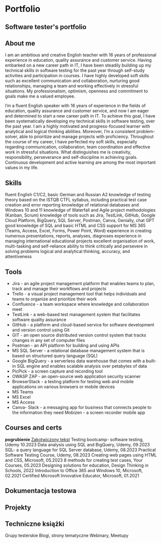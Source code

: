# Portfolio
## Software tester's portfolio


## About me
I am an ambitious and creative English teacher with 16 years of professional experience in education, quality assurance and customer service. Having embarked on a new career path in IT, I have been steadily building up my technical skills in software testing for the past year through self-study activities and participation in courses. I have highly developed soft skills such as excellent communication and collaboration, nurturing good relationships, managing a team and working effectively in stressful situations. My professionalism, optimism, openness and commitment to goals make me a valued employee. 

I’m a fluent English speaker with 16 years of experience in the fields of education, quality assurance and customer service, and now I am eager and determined to start a new career path in IT. 
To achieve this goal, I have been systematically developing my technical skills in software testing, over the past year. I am a highly motivated and progress-focused learner with analytical and logical thinking abilities. Moreover, I’m a consistent problem-solver, able to prioritize and manage projects with proficiency.
Throughout the course of my career, I have perfected my soft skills, especially regarding communication, collaboration, team coordination and effective work in stressful situations. What distinguishes me is creativity, responsibility, perseverance and self-discipline in achieving goals. Continuous development and active learning are among the most important values in my life.

## Skills

fluent English C1/C2, basic German and Russian A2
knowledge of testing theory based on the ISTQB CTFL syllabus, including practical test case creation and error reporting
knowledge of relational databases and Windows 10 and 11
knowledge of Waterfall and Agile project methodologies (Kanban, Scrum)
knowledge of tools such as Jira, TestLink, GitHub, Google Cloud Platform, BigQuery, SQL Server, Postman, Canva, Genially, chat GPT
good knowledge of SQL and basic HTML and CSS
support for MS 365 (Teams, Access, Excel, Forms, Power Point, Word)
experience in creating numerous presentations, reports, analyses, diagnoses
experience in managing international educational projects
excellent organisation of work, multi-tasking and self-reliance
ability to think critically and persevere in solving problems 
logical and analytical thinking, accuracy, and attentiveness

## Tools

* Jira - an agile project management platform that enables teams to plan, track and manage their workflows and projects
* Trello - a visual project management tool that helps individuals and teams to organize and prioritize their work
* Confluence - a team workspace where knowledge and collaboration meet
* TestLink - a web-based test management system that facilitates software quality assurance
* GitHub -  a platform and cloud-based service for software development and version control using Git 
* GIT - an open source distributed version control system that tracks changes in any set of computer files
* Postman - an API platform for building and using APIs
* MS SQL Server - a relational database management system that is based on structured query language (SQL)
* Google BigQuery - a serverless data warehouse that comes with a built-in SQL engine and enables scalable analysis over petabytes of data
* PicPick - a screen capture and recording tool
* OWASP ZAP - an open-source web application security scanner
* BrowserStack - a testing platform for testing web and mobile applications on various browsers or mobile devices
* MS Teams
* MS Excel
* MS Access
* Canva- 
Slack - a messaging app for business that connects people to the information they need
Mobizen - a screen recorder mobile app

## Courses and certs
**pogrubienie**
[Zakotwiczony tekst](https://remigiuszbednarczyk.pl)
Testing bootcamp- software testing, Udemy 10.2023
Data analysis using SQL and BigQuery, Udemy, 09.2023
SQL- a query language for SQL Server database, Udemy, 08.2023
Practical Software Testing Course, Udemy, 08.2023
Creating web pages using HTML and CSS, Microsoft, 05.2023
8 methods for creating test cases, Your Courses, 05.2023
Designing solutions for education, Design Thinking in Schools, 2022
Introduction to Office 365 and Windows 10, Microsoft, 02.2021
Certified Microsoft Innovative Educator, Microsoft, 01.2021
## Dokumentacja testowa
## Projekty
## Techniczne książki
Grupy testerskie
Blogi, strony tematyczne
Webinary, Meetupy
